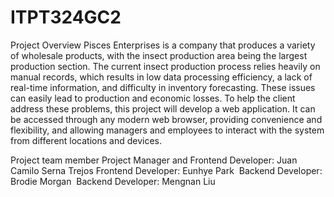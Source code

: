 # ITPT324GC2

Project Overview
Pisces Enterprises is a company that produces a variety of wholesale products, with the insect production area being the largest production section. The current insect production process relies heavily on manual records, which results in low data processing efficiency, a lack of real-time information, and difficulty in inventory forecasting. These issues can easily lead to production and economic losses. To help the client address these problems, this project will develop a web application. It can be accessed through any modern web browser, providing convenience and flexibility, and allowing managers and employees to interact with the system from different locations and devices.

Project team member
  Project Manager and Frontend Developer: Juan Camilo Serna Trejos
  Frontend Developer: Eunhye Park 
  Backend Developer: Brodie Morgan 
  Backend Developer: Mengnan Liu 
